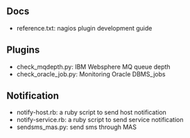## Docs
- reference.txt: nagios plugin development guide

## Plugins
- check_mqdepth.py: IBM Websphere MQ queue depth
- check_oracle_job.py: Monitoring Oracle DBMS_jobs

## Notification
- notify-host.rb: a ruby script to send host notification
- notify-service.rb: a ruby script to send service notification
- sendsms_mas.py: send sms through MAS
